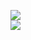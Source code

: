 [![](https://img.shields.io/badge/Made%20With-Github%20Spray-lightgrey.svg?style=for-the-badge&logo=github)](https://github.com/Annihil/github-spray#300)  
[![](https://i.imgur.com/2DrTn0Z.gif)](https://github.com/Annihil/github-spray)
